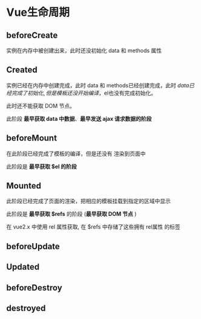 # Vue生命周期

## beforeCreate

实例在内存中被创建出来，此时还没初始化 data 和 methods 属性

## Created

实例已经在内存中创建完成，此时 data 和 methods已经创建完成，此时 $data 已经完成了初始化, 但是模板还没开始编译，$el也没有完成初始化。

此时还不能获取 DOM 节点。

此阶段 **最早获取 data 中数据**、**最早发送 ajax 请求数据的阶段**

## beforeMount

在此阶段已经完成了模板的编译，但是还没有 渲染到页面中

此阶段是 **最早获取 $el 的阶段**

## Mounted

此阶段已经完成了页面的渲染，把相应的模板挂载到指定的区域中显示

此阶段是 **最早获取 $refs** 的阶段 (**最早获取 DOM 节点** )

在 vue2.x 中使用 rel 属性获取, 在 $refs 中存储了这些拥有 rel属性 的标签

## beforeUpdate

## Updated

## beforeDestroy

## destroyed